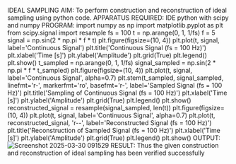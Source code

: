  IDEAL SAMPLING
 AIM:
 To perform construction and reconstruction of ideal sampling using python code.
 APPARATUS REQUIRED:
 IDE python with scipy and numpy
 PROGRAM:
 import numpy as np
 import matplotlib.pyplot as plt
 from scipy.signal import resample
 fs = 100
 t = np.arange(0, 1, 1/fs) 
f = 5
 signal = np.sin(2 * np.pi * f * t)
 plt.figure(figsize=(10, 4))
 plt.plot(t, signal, label='Continuous Signal')
 plt.title('Continuous Signal (fs = 100 Hz)')
 plt.xlabel('Time [s]')
 plt.ylabel('Amplitude')
 plt.grid(True)
 plt.legend()
 plt.show()
t_sampled = np.arange(0, 1, 1/fs)
 signal_sampled = np.sin(2 * np.pi * f * t_sampled)
 plt.figure(figsize=(10, 4))
 plt.plot(t, signal, label='Continuous Signal', alpha=0.7)
 plt.stem(t_sampled, signal_sampled, linefmt='r-', markerfmt='ro', 
basefmt='r-', label='Sampled Signal (fs = 100 Hz)')
 plt.title('Sampling of Continuous Signal (fs = 100 Hz)')
 plt.xlabel('Time [s]')
 plt.ylabel('Amplitude')
 plt.grid(True)
 plt.legend()
 plt.show()
 reconstructed_signal = resample(signal_sampled, len(t))
 plt.figure(figsize=(10, 4))
 plt.plot(t, signal, label='Continuous Signal', alpha=0.7)
 plt.plot(t, reconstructed_signal, 'r--', label='Reconstructed Signal (fs = 
100 Hz)')
 plt.title('Reconstruction of Sampled Signal (fs = 100 Hz)')
 plt.xlabel('Time [s]')
 plt.ylabel('Amplitude')
 plt.grid(True)
 plt.legend()
 plt.show()
OUTPUT:
![Screenshot 2025-03-30 091529](https://github.com/user-attachments/assets/477f6fb4-5f2e-41af-a1cb-b18ea8c139f7)
 RESULT:
 Thus the given construction and reconstruction of ideal sampling has been verified
 successfully

